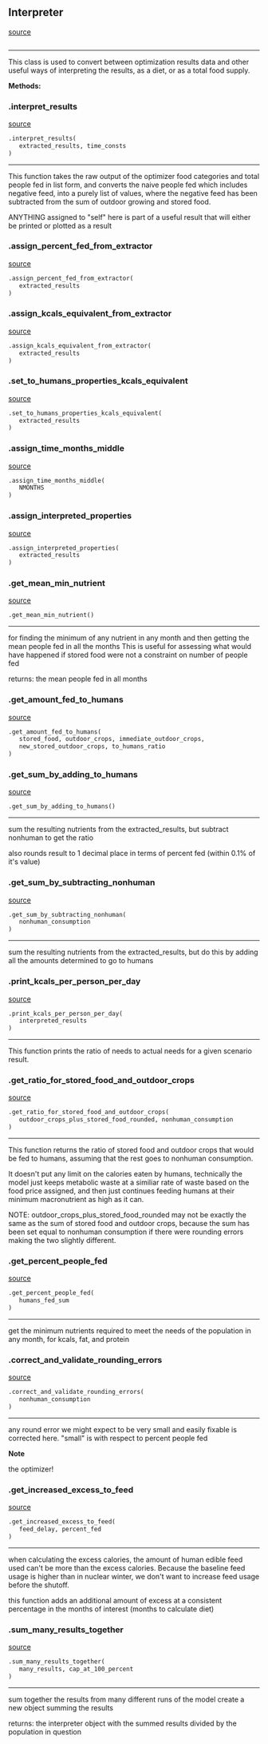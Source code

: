 #


## Interpreter
[source](https://github.com/allfed/allfed-integrated-model/blob/master/src/optimizer/interpret_results.py/#L18)
```python 

```


---
This class is used to convert between optimization results data and other useful
ways of interpreting the results, as a diet, or as a total food supply.


**Methods:**


### .interpret_results
[source](https://github.com/allfed/allfed-integrated-model/blob/master/src/optimizer/interpret_results.py/#L27)
```python
.interpret_results(
   extracted_results, time_consts
)
```

---
This function takes the raw output of the optimizer food categories and total
people fed in list form, and converts the naive people fed which includes
negative feed, into a purely list of values, where the negative feed has been
subtracted from the sum of outdoor growing and stored food.

ANYTHING assigned to "self" here is part of a useful result that will either
be printed or plotted as a result

### .assign_percent_fed_from_extractor
[source](https://github.com/allfed/allfed-integrated-model/blob/master/src/optimizer/interpret_results.py/#L96)
```python
.assign_percent_fed_from_extractor(
   extracted_results
)
```


### .assign_kcals_equivalent_from_extractor
[source](https://github.com/allfed/allfed-integrated-model/blob/master/src/optimizer/interpret_results.py/#L130)
```python
.assign_kcals_equivalent_from_extractor(
   extracted_results
)
```


### .set_to_humans_properties_kcals_equivalent
[source](https://github.com/allfed/allfed-integrated-model/blob/master/src/optimizer/interpret_results.py/#L180)
```python
.set_to_humans_properties_kcals_equivalent(
   extracted_results
)
```


### .assign_time_months_middle
[source](https://github.com/allfed/allfed-integrated-model/blob/master/src/optimizer/interpret_results.py/#L198)
```python
.assign_time_months_middle(
   NMONTHS
)
```


### .assign_interpreted_properties
[source](https://github.com/allfed/allfed-integrated-model/blob/master/src/optimizer/interpret_results.py/#L203)
```python
.assign_interpreted_properties(
   extracted_results
)
```


### .get_mean_min_nutrient
[source](https://github.com/allfed/allfed-integrated-model/blob/master/src/optimizer/interpret_results.py/#L259)
```python
.get_mean_min_nutrient()
```

---
for finding the minimum of any nutrient in any month
and then getting the mean people fed in all the months
This is useful for assessing what would have happened if stored food were not
a constraint on number of people fed

returns: the mean people fed in all months

### .get_amount_fed_to_humans
[source](https://github.com/allfed/allfed-integrated-model/blob/master/src/optimizer/interpret_results.py/#L279)
```python
.get_amount_fed_to_humans(
   stored_food, outdoor_crops, immediate_outdoor_crops,
   new_stored_outdoor_crops, to_humans_ratio
)
```


### .get_sum_by_adding_to_humans
[source](https://github.com/allfed/allfed-integrated-model/blob/master/src/optimizer/interpret_results.py/#L307)
```python
.get_sum_by_adding_to_humans()
```

---
sum the resulting nutrients from the extracted_results, but subtract nonhuman
to get the ratio

also rounds result to 1 decimal place in terms of percent fed (within 0.1% of
it's value)

### .get_sum_by_subtracting_nonhuman
[source](https://github.com/allfed/allfed-integrated-model/blob/master/src/optimizer/interpret_results.py/#L332)
```python
.get_sum_by_subtracting_nonhuman(
   nonhuman_consumption
)
```

---
sum the resulting nutrients from the extracted_results, but do this by adding
all the amounts determined to go to humans

### .print_kcals_per_person_per_day
[source](https://github.com/allfed/allfed-integrated-model/blob/master/src/optimizer/interpret_results.py/#L356)
```python
.print_kcals_per_person_per_day(
   interpreted_results
)
```

---
This function prints the ratio of needs to actual needs for a given scenario
result.

### .get_ratio_for_stored_food_and_outdoor_crops
[source](https://github.com/allfed/allfed-integrated-model/blob/master/src/optimizer/interpret_results.py/#L368)
```python
.get_ratio_for_stored_food_and_outdoor_crops(
   outdoor_crops_plus_stored_food_rounded, nonhuman_consumption
)
```

---
This function returns the ratio of stored food and outdoor crops that would
be fed to humans, assuming that the rest goes to nonhuman consumption.

It doesn't put any limit on the calories eaten by humans, technically the model
just keeps metabolic waste at a similiar rate of waste based on the food price
assigned, and then just continues feeding humans at their minimum macronutrient
as high as it can.

NOTE: outdoor_crops_plus_stored_food_rounded may not be exactly the same as
the sum of stored food and outdoor crops, because the sum has been set
equal to nonhuman consumption if there were rounding errors making the two
slightly different.

### .get_percent_people_fed
[source](https://github.com/allfed/allfed-integrated-model/blob/master/src/optimizer/interpret_results.py/#L435)
```python
.get_percent_people_fed(
   humans_fed_sum
)
```

---
get the minimum nutrients required to meet the needs of the population
 in any month, for kcals, fat, and protein

### .correct_and_validate_rounding_errors
[source](https://github.com/allfed/allfed-integrated-model/blob/master/src/optimizer/interpret_results.py/#L454)
```python
.correct_and_validate_rounding_errors(
   nonhuman_consumption
)
```

---
any round error we might expect to be very small and easily fixable is corrected
here. "small" is with respect to percent people fed


**Note**

the optimizer!

### .get_increased_excess_to_feed
[source](https://github.com/allfed/allfed-integrated-model/blob/master/src/optimizer/interpret_results.py/#L534)
```python
.get_increased_excess_to_feed(
   feed_delay, percent_fed
)
```

---
when calculating the excess calories, the amount of human edible feed
used can't be more than the excess calories. Because the baseline feed
usage is higher than in nuclear winter, we don't want to increase
feed usage before the shutoff.

this function adds an additional amount of excess at a consistent percentage
in the months of interest (months to calculate diet)

### .sum_many_results_together
[source](https://github.com/allfed/allfed-integrated-model/blob/master/src/optimizer/interpret_results.py/#L598)
```python
.sum_many_results_together(
   many_results, cap_at_100_percent
)
```

---
sum together the results from many different runs of the model
create a new object summing the results

returns: the interpreter object with the summed results divided by the
population in question
